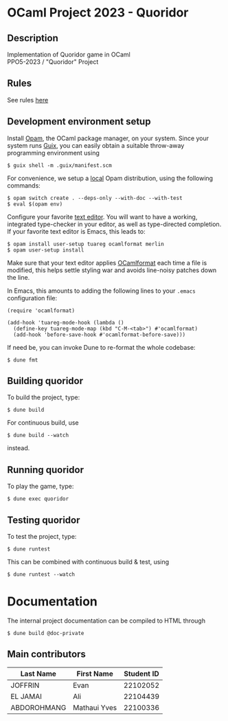 # OCaml Project 2023 - Quoridor

## Description

Implementation of Quoridor game in OCaml\
PPO5-2023 / "Quoridor" Project

## Rules

See rules [here](doc/Quoridor.pdf)

## Development environment setup

Install [Opam](https://opam.ocaml.org/doc/Install.html), the OCaml
package manager, on your system. Since your system runs
[Guix](https://guix.gnu.org/), you can easily obtain a suitable
throw-away programming environment using

```
$ guix shell -m .guix/manifest.scm
```

For convenience, we setup a [local](https://opam.ocaml.org/blog/opam-local-switches/) Opam distribution, using the following commands:

```
$ opam switch create . --deps-only --with-doc --with-test
$ eval $(opam env)
```

Configure your favorite [text
editor](http://dev.realworldocaml.org/install.html#editor-setup). You
will want to have a working, integrated type-checker in your editor,
as well as type-directed completion. If your favorite text editor is
Emacs, this leads to:

```
$ opam install user-setup tuareg ocamlformat merlin
$ opam user-setup install
```

Make sure that your text editor applies
[OCamlformat](https://ocaml.org/p/ocamlformat/0.22.4/doc/editor_setup.html#editor-setup)
each time a file is modified, this helps settle styling war and avoids
line-noisy patches down the line.

In Emacs, this amounts to adding the following lines to your `.emacs`
configuration file:

```elisp
(require 'ocamlformat)

(add-hook 'tuareg-mode-hook (lambda ()
  (define-key tuareg-mode-map (kbd "C-M-<tab>") #'ocamlformat)
  (add-hook 'before-save-hook #'ocamlformat-before-save)))
```

If need be, you can invoke Dune to re-format the whole codebase:

```
$ dune fmt
```

## Building quoridor

To build the project, type:

```
$ dune build
```

For continuous build, use

```
$ dune build --watch
```

instead.

## Running quoridor

To play the game, type:

```
$ dune exec quoridor
```

## Testing quoridor

To test the project, type:

```
$ dune runtest
```

This can be combined with continuous build & test, using

```
$ dune runtest --watch
```

# Documentation

The internal project documentation can be compiled to HTML through

```
$ dune build @doc-private
```


## Main contributors
| Last Name | First Name | Student ID |
| ---- | ------- | ---------- |
| JOFFRIN | Evan | 22102052 |
| EL JAMAI | Ali | 22104439 |
| ABDOROHMANG | Mathaui Yves | 22100336 |